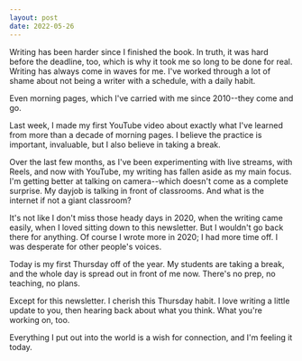 ```yaml
---
layout: post
date: 2022-05-26
---
```


Writing has been harder since I finished the book. In truth, it was hard before the deadline, too, which is why it took me so long to be done for real. Writing has always come in waves for me. I've worked through a lot of shame about not being a writer with a schedule, with a daily habit.

Even morning pages, which I've carried with me since 2010--they come and go.

Last week, I made my first YouTube video about exactly what I've learned from more than a decade of morning pages. I believe the practice is important, invaluable, but I also believe in taking a break.

Over the last few months, as I've been experimenting with live streams, with Reels, and now with YouTube, my writing has fallen aside as my main focus. I'm getting better at talking on camera--which doesn't come as a complete surprise. My dayjob is talking in front of classrooms. And what is the internet if not a giant classroom?

It's not like I don't miss those heady days in 2020, when the writing came easily, when I loved sitting down to this newsletter. But I wouldn't go back there for anything. Of course I wrote more in 2020; I had more time off. I was desperate for other people's voices.

Today is my first Thursday off of the year. My students are taking a break, and the whole day is spread out in front of me now. There's no prep, no teaching, no plans.

Except for this newsletter. I cherish this Thursday habit. I love writing a little update to you, then hearing back about what you think. What you're working on, too.

Everything I put out into the world is a wish for connection, and I'm feeling it today.
